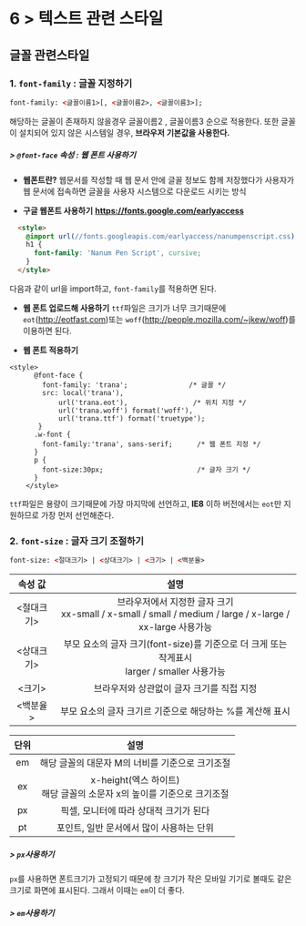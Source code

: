 # 6 > 텍스트 관련 스타일
## 글꼴 관련스타일
### 1. `font-family` : **글꼴 지정하기**
```html
font-family: <글꼴이름1>[, <글꼴이름2>, <글꼴이름3>];
```
해당하는 글꼴이 존재하지 않을경우 글꼴이름2 , 글꼴이름3 순으로 적용한다.
또한 글꼴이 설치되어 있지 않은 시스템일 경우, **브라우저 기본값을 사용한다.**

##### > `@font-face` 속성 : **웹 폰트 사용하기**
* **웹폰트란?**
웹문서를 작성할 때 웹 문서 안에 글꼴 정보도 함께 저장했다가 사용자가 웹 문서에 접속하면 글꼴을 사용자 시스템으로 다운로드 시키는 방식

* **구글 웹폰트 사용하기**
**https://fonts.google.com/earlyaccess**
```html
  <style>
    @import url(//fonts.googleapis.com/earlyaccess/nanumpenscript.css);
    h1 {
      font-family: 'Nanum Pen Script', cursive;
    }
  </style>
```
다음과 같이 url을 import하고, `font-family`를 적용하면 된다.

* **웹 폰트 업로드해 사용하기**
`ttf`파일은 크기가 너무 크기때문에 `eot`(http://eotfast.com)또는 `woff`(http://people.mozilla.com/~jkew/woff)를 이용하면 된다.

* **웹 폰트 적용하기**
```
<style>
      @font-face {
        font-family: 'trana'; 				/* 글꼴 */
        src: local('trana'),
            url('trana.eot'),				 /* 위치 지정 */
            url('trana.woff') format('woff'),
            url('trana.ttf') format('truetype');
       }
      .w-font {
        font-family:'trana', sans-serif;      /* 웹 폰트 지정 */
      }
      p {
        font-size:30px; 					  /* 글자 크기 */
      }
    </style>
```
`ttf`파일은 용량이 크기때문에 가장 마지막에 선언하고, **IE8** 이하 버전에서는 `eot`만 지원하므로 가장 먼저 선언해준다.

### 2. `font-size` : 글자 크기 조절하기
```html
font-size: <절대크기> | <상대크기> | <크기> | <백분율>
```
| 속성 값 | 설명 |
|:--------:|:--------:|
| <절대크기> | 브라우저에서 지정한 글자 크기<br>xx-small / x-small / small / medium / large / x-large / xx-large 사용가능|
| <상대크기> | 부모 요소의 글자 크기(font-size)를 기준으로 더 크게 또는 작게표시<br>larger / smaller 사용가능 |
| <크기> | 브라우저와 상관없이 글자 크기를 직접 지정 |
| <백분율> | 부모 요소의 글자 크기르 기준으로 해당하는 %를 계산해 표시 |

| 단위 | 설명 |
|:--------:|:--------:|
| em | 해당 글꼴의 대문자 M의 너비를 기준으로 크기조절 |
| ex | x-height(엑스 하이트)<br>해당 글꼴의 소문자 x의 높이를 기준으로 크기조절 |
| px | 픽셀, 모니터에 따라 상대적 크기가 된다 |
| pt | 포인트, 일반 문서에서 많이 사용하는 단위 |

##### > `px`사용하기
`px`를 사용하면 폰트크기가 고정되기 때문에 창 크기가 작은 모바일 기기로 볼때도 같은크기로 화면에 표시된다.
그래서 이때는 `em`이 더 좋다.

##### > `em`사용하기
